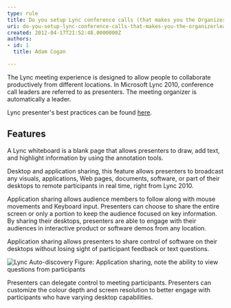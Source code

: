 ```yaml
---
type: rule
title: Do you setup Lync conference calls (that makes you the Organizer/Leader/Presenter)?
uri: do-you-setup-lync-conference-calls-that-makes-you-the-organizerleaderpresenter
created: 2012-04-17T21:52:48.0000000Z
authors:
- id: 1
  title: Adam Cogan

---
```




<span class='intro'> The Lync meeting experience is designed to allow people to collaborate productively from different locations. In Microsoft Lync 2010, conference call leaders are referred to as presenters. The meeting organizer is automatically a leader. </span>

<p>Lync presenter's best practices can be found <a target="_blank" href="http&#58;//office.microsoft.com/en-us/communicator-help/organizer-and-presenter-best-practices-HA102006921.aspx">here</a>.</p>
<h2>Features</h2>
<p>A Lync whiteboard is a blank page that allows presenters to draw, add text, and highlight information by using the annotation tools.</p>
<p>Desktop and application sharing, this feature allows presenters to broadcast any visuals, applications, Web pages, documents, software, or part of their desktops to remote participants in real time, right from Lync 2010.</p>
<p>Application sharing allows audience members to follow along with mouse movements and Keyboard input. Presenters can choose to share the entire screen or only a portion to keep the audience focused on key information. By sharing their desktops, presenters are able to engage with their audiences in interactive product or software demos from any location.</p>
<p>Application sharing allows presenters to share control of software on their desktops without losing sight of participant feedback or text questions.</p>
<img src="/ITAndNetworking/Rules-to-Better-Lync/PublishingImages/lync-app-sharing.jpg" alt="Lync Auto-discovery" class="ms-rteCustom-ImageArea" />
<span class="ms-rteCustom-FigureNormal">Figure&#58; Application sharing, note the ability to view questions from participants</span>
<p>Presenters can delegate control to meeting participants. Presenters can customize the colour depth and screen resolution to better engage with participants who have varying desktop capabilities.</p>



